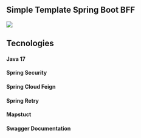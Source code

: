 ## Simple Template Spring Boot BFF
![](https://i.ibb.co/vQxccCX/Diagrama-sem-nome-drawio.png)

## Tecnologies

#### Java 17
#### Spring Security
#### Spring Cloud Feign
#### Spring Retry
#### Mapstuct
#### Swagger Documentation
